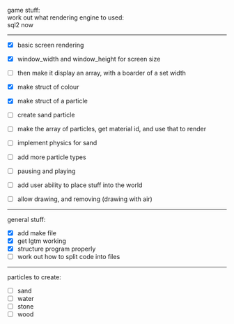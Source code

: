 
game stuff:  
  work out what rendering engine to used:  
  sql2 now
* * *
- [x] basic screen rendering  
- [x] window_width and window_height for screen size  

- [ ] then make it display an array, with a boarder of a set width  

- [x] make struct of colour  
- [x] make struct of a particle  
- [ ] create sand particle  

- [ ] make the array of particles, get material id, and use that to render

- [ ] implement physics for sand  
- [ ] add more particle types  

- [ ] pausing and playing  

- [ ] add user ability to place stuff into the world  
- [ ] allow drawing, and removing (drawing with air)  
* * *

general stuff:  
- [x] add make file  
- [x] get lgtm working  
- [x] structure program properly  
- [ ] work out how to split code into files  
* * *
particles to create:  
- [ ] sand  
- [ ] water  
- [ ] stone  
- [ ] wood  
